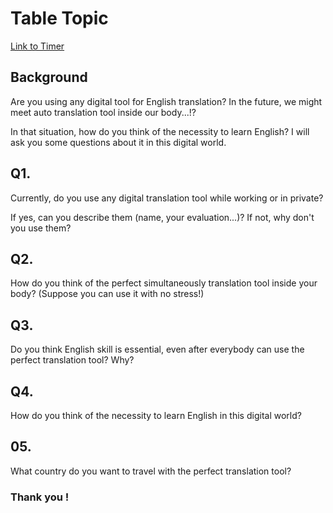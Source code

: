 # Table Topic
<a href="https://tmtimer.calebgrove.com/" target="_blank">Link to Timer</a>

###
## Background
Are you using any digital tool for English translation?
In the future, we might meet auto translation tool inside our body...!?

In that situation, how do you think of the necessity to learn English? 
I will ask you some questions about it in this digital world.

### 
## Q1.
Currently, do you use any digital translation tool while working or in private?

If yes, can you describe them (name, your evaluation...)?
If not, why don't you use them?

### 
## Q2.
How do you think of the perfect simultaneously translation tool inside your body?
(Suppose you can use it with no stress!)

### 
## Q3.
Do you think English skill is essential, even after everybody can use the perfect translation tool?
Why?

### 
## Q4.
How do you think of the necessity to learn English in this digital world? 

###
## 05.
What country do you want to travel with the perfect translation tool?

### Thank you !

